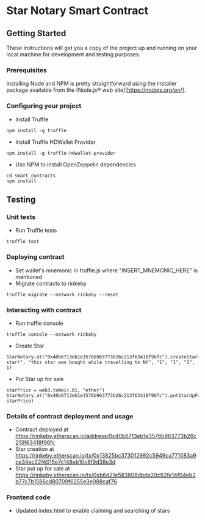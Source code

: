 # Star Notary Smart Contract

## Getting Started

These instructions will get you a copy of the project up and running on your local machine for development and testing purposes.

### Prerequisites

Installing Node and NPM is pretty straightforward using the installer package available from the (Node.js® web site)[https://nodejs.org/en/].

### Configuring your project

- Install Truffle
```
npm install -g truffle
```
- Install Truffle HDWallet Provider
```
npm install -g truffle-hdwallet-provider
```
- Use NPM to install OpenZeppelin dependencies
```
cd smart_contracts
npm install
```

## Testing

### Unit tests

- Run Truffle tests
```
truffle test
```

### Deploying contract

- Set wallet's mnemonic in truffle.js where "INSERT_MNEMONIC_HERE" is mentioned
- Migrate contracts to rinkeby
```
truffle migrate --network rinkeby --reset
```

### Interacting with contract

- Run truffle console
```
truffle console --network rinkeby
```
- Create Star
```
StarNotary.at("0x40b6713eb1e3576b963773b26c213f63418f96fc").createStar("awesome star!", "this star was bought while travelling to NY", "1", "1", "1", 1)
```
- Put Star up for sale
```
starPrice = web3.toWei(.01, "ether")
StarNotary.at("0x40b6713eb1e3576b963773b26c213f63418f96fc").putStarUpForSale(1, starPrice)
```

### Details of contract deployment and usage

- Contract deployed at https://rinkeby.etherscan.io/address/0x40b6713eb1e3576b963773b26c213f63418f96fc
- Star creation at https://rinkeby.etherscan.io/tx/0x13825bc373012992c5949ca771083a9ce34ec22f4015e7c148eb10c8f9d38e3d
- Star put up for sale at https://rinkeby.etherscan.io/tx/0xb6d21e583808dbde20c62fe14f04eb2b77c7b1586cd80709f6255e3e088caf76

### Frontend code

- Updated index.html to enable claiming and searching of stars